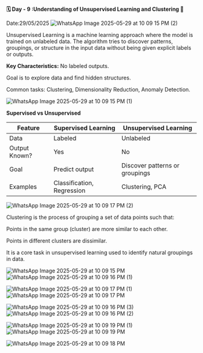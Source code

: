 **🗓 Day - 9 :Understanding of Unsupervised Learning and Clustering 🚀**


Date:29/05/2025
![WhatsApp Image 2025-05-29 at 10 09 15 PM (2)](https://github.com/user-attachments/assets/9b082d5e-1aec-475c-917d-badd356f6f3e)

Unsupervised Learning is a machine learning approach where the model is trained on unlabeled data.
The algorithm tries to discover patterns, groupings, or structure in the input data without being given explicit labels or outputs.

**Key Characteristics:**
No labeled outputs.

Goal is to explore data and find hidden structures.

Common tasks: Clustering, Dimensionality Reduction, Anomaly Detection.

![WhatsApp Image 2025-05-29 at 10 09 15 PM (1)](https://github.com/user-attachments/assets/80e1aefb-6cb4-4630-8829-2eb82377e57c)

**Supervised vs Unsupervised**

| Feature       | Supervised Learning        | Unsupervised Learning          |
| ------------- | -------------------------- | ------------------------------ |
| Data          | Labeled                    | Unlabeled                      |
| Output Known? | Yes                        | No                             |
| Goal          | Predict output             | Discover patterns or groupings |
| Examples      | Classification, Regression | Clustering, PCA                |

![WhatsApp Image 2025-05-29 at 10 09 17 PM (2)](https://github.com/user-attachments/assets/f06aeebb-a66d-4925-8796-db32bc17b123)

Clustering is the process of grouping a set of data points such that:

Points in the same group (cluster) are more similar to each other.

Points in different clusters are dissimilar.

It is a core task in unsupervised learning used to identify natural groupings in data.

![WhatsApp Image 2025-05-29 at 10 09 15 PM](https://github.com/user-attachments/assets/c370371f-a0a5-4caf-8cae-5bad84942c0f)
![WhatsApp Image 2025-05-29 at 10 09 16 PM (1)](https://github.com/user-attachments/assets/3c28fe2a-6ee5-445d-b939-2cc13c27c0d9)

![WhatsApp Image 2025-05-29 at 10 09 17 PM (1)](https://github.com/user-attachments/assets/fb7327bc-4b54-403d-b507-4ccdb631cc0d)
![WhatsApp Image 2025-05-29 at 10 09 17 PM](https://github.com/user-attachments/assets/47eb8e11-b3c2-46fc-a89e-bcbf1700effd)

![WhatsApp Image 2025-05-29 at 10 09 16 PM (3)](https://github.com/user-attachments/assets/ca6cf077-ba01-414d-ae81-5b806835859b)
![WhatsApp Image 2025-05-29 at 10 09 16 PM (2)](https://github.com/user-attachments/assets/4abf7c0e-e381-43f1-aa8b-d49fc6acccb4)

![WhatsApp Image 2025-05-29 at 10 09 19 PM (1)](https://github.com/user-attachments/assets/d1cc2e88-7bf5-4131-9750-7debac252c3c)
![WhatsApp Image 2025-05-29 at 10 09 19 PM](https://github.com/user-attachments/assets/e2839f66-feb6-471b-9ff8-e1be64635b60)

![WhatsApp Image 2025-05-29 at 10 09 18 PM](https://github.com/user-attachments/assets/914d2d77-18d3-4cd9-98ab-6ac7a5ad83e6)

